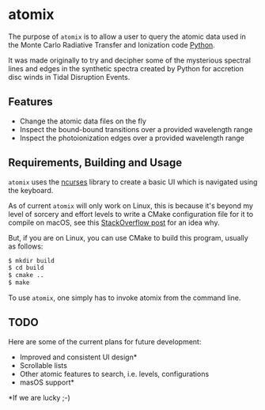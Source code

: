 # atomix

The purpose of `atomix` is to allow a user to query the atomic data used in the
Monte Carlo Radiative Transfer and Ionization code 
[Python](https://github.com/agnwinds/python/).

It was made originally to try and decipher some of the mysterious spectral lines
and edges in the synthetic spectra created by Python for accretion disc winds in
Tidal Disruption Events.

## Features

* Change the atomic data files on the fly
* Inspect the bound-bound transitions over a provided wavelength range
* Inspect the photoionization edges over a provided wavelength range

## Requirements, Building and Usage

`atomix` uses the [ncurses](https://en.wikipedia.org/wiki/Ncurses) library to
create a basic UI which is navigated using the keyboard.

As of current `atomix` will only work on Linux, this is because it's beyond my
level of sorcery and effort levels to write a CMake configuration file for it to
compile on macOS, see this [StackOverflow post](https://stackoverflow.com/questions/56622042/clang-on-macos-fails-linking-lmenu-from-ncurses/56623033?noredirect=1#comment99833073_56623033) for an idea why.

But, if you are on Linux, you can use CMake to build this program, usually as
follows:

```bash
$ mkdir build
$ cd build
$ cmake ..
$ make
```

To use `atomix`, one simply has to invoke atomix from the command line.

## TODO

Here are some of the current plans for future development:

* Improved and consistent UI design*
* Scrollable lists
* Other atomic features to search, i.e. levels, configurations
* masOS support*

*If we are lucky ;-)
